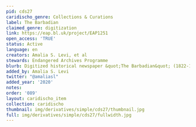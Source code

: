 ```yaml
---
pid: cds27
caridischo_genre: Collections & Curations
label: The Barbadian
claimed_genre: digitization
link: https://eap.bl.uk/project/EAP1251
open_access: 'TRUE'
status: Active
language: en
creators: Amalia S. Levi, et al
stewards: Endangered Archives Programme
blurb: Digitized historical newspaper &quot;The Barbadian&quot; (1822-1863).
added_by: Amalia S. Levi
twitter: "@amaliasl"
added_year: '2020'
notes: 
order: '089'
layout: caridischo_item
collection: caridischo
thumbnail: img/derivatives/simple/cds27/thumbnail.jpg
full: img/derivatives/simple/cds27/fullwidth.jpg
---
```

